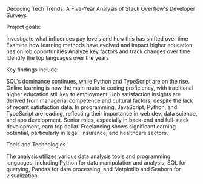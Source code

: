 Decoding Tech Trends: A Five-Year Analysis of Stack Overflow's Developer Surveys

Project goals:

Investigate what influences pay levels and how this has shifted over time
Examine how learning methods have evolved and impact higher education has on job opportunities
Analyze key factors and track changes over time
Identify the top languages over the years

Key findings include:

SQL's dominance continues, while Python and TypeScript are on the rise.
Online learning is now the main route to coding proficiency, with traditional higher education still key to employment.
Job satisfaction insights are derived from managerial competence and cultural factors, despite the lack of recent satisfaction data.
In programming, JavaScript, Python, and TypeScript are leading, reflecting their importance in web dev, data science, and app development.
Senior roles, especially in back-end and full-stack development, earn top dollar. Freelancing shows significant earning potential, particularly in legal, insurance, and healthcare sectors.

Tools and Technologies

The analysis utilizes various data analysis tools and programming languages, including Python for data manipulation and analysis, SQL for querying, Pandas for data processing, and Matplotlib and Seaborn for visualization.
